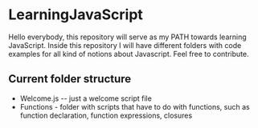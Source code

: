 # LearningJavaScript

Hello everybody,
this repository will serve as my PATH towards learning JavaScript. Inside this repository I will have different folders with code examples
for all kind of notions about Javascript. Feel free to contribute.

<h2> Current folder structure </h2>

<ul>
  <li>Welcome.js -- just a welcome script file</li>
  <li>Functions - folder with scripts that have to do with functions, such as function declaration, function expressions, closures</li>
</ul
